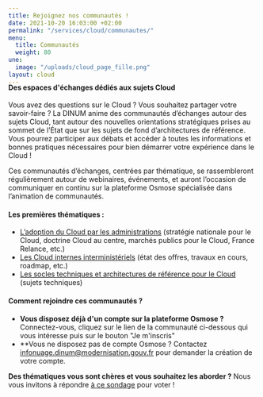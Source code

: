 ```yaml
---
title: Rejoignez nos communautés !
date: 2021-10-20 16:03:00 +02:00
permalink: "/services/cloud/communautes/"
menu:
  title: Communautés
  weight: 80
une:
  image: "/uploads/cloud_page_fille.png"
layout: cloud
---
```


<h4 style="margin-top:-20px">Des espaces d'échanges dédiés aux sujets Cloud</h4>
Vous avez des questions sur le Cloud ? Vous souhaitez partager votre savoir-faire ? 
La DINUM anime des communautés d’échanges autour des sujets Cloud, tant autour des nouvelles orientations stratégiques prises au sommet de l’État que sur les sujets de fond d’architectures de référence. Vous pourrez participer aux débats et accéder à toutes les informations et bonnes pratiques nécessaires pour bien démarrer votre expérience dans le Cloud !

Ces communautés d’échanges, centrées par thématique, se rassembleront régulièrement autour de webinaires, événements, et auront l’occasion de communiquer en continu sur la plateforme Osmose spécialisée dans l’animation de communautés.

#### Les premières thématiques :
* [L’adoption du Cloud par les administrations](https://osmose.numerique.gouv.fr/jcms/p_3503877/l-adoption-du-cloud-par-les-administrations "L’adoption du Cloud par les administrations  - Lien externe") (stratégie nationale pour le Cloud, doctrine Cloud au centre, marchés publics pour le Cloud, France Relance, etc.)
* [Les Cloud internes interministériels](https://osmose.numerique.gouv.fr/jcms/p_3582408/les-cloud-internes-interministeriels "Les Cloud internes interministériels - Lien externe") (état des offres, travaux en cours, roadmap, etc.)
* [Les socles techniques et architectures de référence pour le Cloud](https://osmose.numerique.gouv.fr/jcms/p_3582295/les-socles-techniques-et-architectures-de-reference-pour-le-cloud "Les socles techniques et architectures de référence pour le Cloud - Lien externe") (sujets techniques)

#### Comment rejoindre ces communautés ?
* **Vous disposez déjà d'un compte sur la plateforme Osmose ?** 
Connectez-vous, cliquez sur le lien de la communauté ci-dessous qui vous intéresse puis sur le bouton "Je m'inscris"
* **Vous ne disposez pas de compte Osmose ? Contactez [infonuage.dinum@modernisation.gouv.fr](mailto:infonuage.dinum@modernisation.gouv.fr) pour demander la création de votre compte.

**Des thématiques vous sont chères et vous souhaitez les aborder ?** Nous vous invitons à répondre [à ce sondage](https://framadate.org/Oi2XFHyKwMxx3RDY "à ce sondage - Lien externe") pour voter !